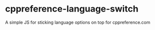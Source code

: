 # cppreference-language-switch
A simple JS for sticking language options on top for cppreference.com
